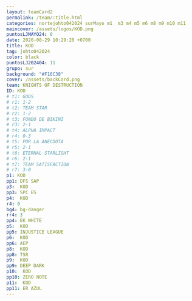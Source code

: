 ```yaml
---
layout: teamCard2
permalink: /team/:title.html
categories: nortejohto042024 surMayo m1  m3 m4 m5 m6 m8 m9 m10 m11
maincover: /assets/logos/KOD.png
puntosLJMAYO24: 0
date: 2020-08-29 10:29:20 +0700
title: KOD
tag: johto042024
color: black
puntosLJ202404: 11
grupo: sur
background: "#F16C38"
cover: /assets/backCard.png
team: KNIGHTS OF DESTRUCTION
ID: KOD
# t1: GODS
# r1: 1-2
# t2: TEAM STAR
# r2: 1-2
# t3: FONDO DE BIKINI
# r3: 2-1
# t4: ALPHA IMPACT
# r4: 0-3
# t5: POR LA ANECDOTA
# r5: 2-1
# t6: ETERNAL STARLIGHT
# r6: 2-1
# t7: TEAM SATISFACTION
# r7: 3-0
p1: KOD
pp1: DFS SAP
p3:  KOD
pp3: SPC ES
p4:  KOD
r4: 0
bg4: bg-danger
rr4: 3
pp4: EK WHITE
p5:  KOD
pp5: INJUSTICE LEAGUE
p6:  KOD
pp6: AEP
p8:  KOD
pp8: TSR
p9:  KOD
pp9: DEEP DARK
p10:  KOD
pp10: ZERO NOTE
p11:  KOD
pp11: ER AZUL
---
```

